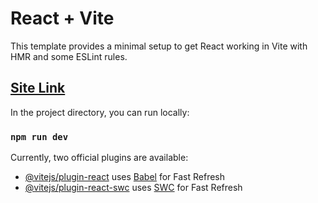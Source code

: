 # React + Vite

This template provides a minimal setup to get React working in Vite with HMR and some ESLint rules.

## [Site Link]()

In the project directory, you can run locally:

### `npm run dev`

Currently, two official plugins are available:

- [@vitejs/plugin-react](https://github.com/vitejs/vite-plugin-react/blob/main/packages/plugin-react/README.md) uses [Babel](https://babeljs.io/) for Fast Refresh
- [@vitejs/plugin-react-swc](https://github.com/vitejs/vite-plugin-react-swc) uses [SWC](https://swc.rs/) for Fast Refresh
